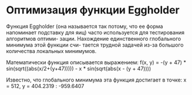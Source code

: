 # Оптимизация функции Eggholder

Функция Eggholder (она называется так потому, что ее форма напоминает
подставку для яиц) часто используется для тестирования алгоритмов оптими-
зации. Нахождение единственного глобального минимума этой функции счи-
тается трудной задачей из-за большого количества локальных минимумов.

Математически функция описывается выражением:
f(x, y) = -(y + 47) * sin(sqrt((abs(x/2+(y+47))))) - x * sin(sqrt(abs(x - (y + 47))))

Известно, что глобального минимума эта функция достигает в точке:
x = 512, y = 404.2319 : -959.6407

